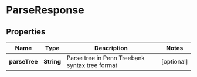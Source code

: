 
# ParseResponse

## Properties
Name | Type | Description | Notes
------------ | ------------- | ------------- | -------------
**parseTree** | **String** | Parse tree in Penn Treebank syntax tree format |  [optional]



